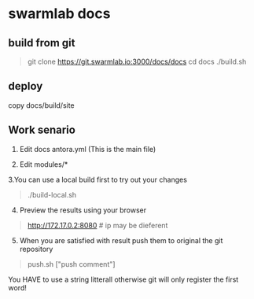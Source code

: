 # swarmlab docs
  
## build from git

> git clone https://git.swarmlab.io:3000/docs/docs
> cd docs
> ./build.sh
>
>

## deploy

copy docs/build/site

## Work senario

1. Edit docs antora.yml (This is the main file)

2. Edit modules/*

3.You can use a local build first to try out your changes

>
> ./build-local.sh
>

4. Preview the results using your browser 

>
> http://172.17.0.2:8080 # ip may be dieferent
>

5. When you are satisfied with result push them to original the git repository

>
> push.sh ["push comment"]
>

You HAVE to use a string litterall otherwise git will only register the first word!
